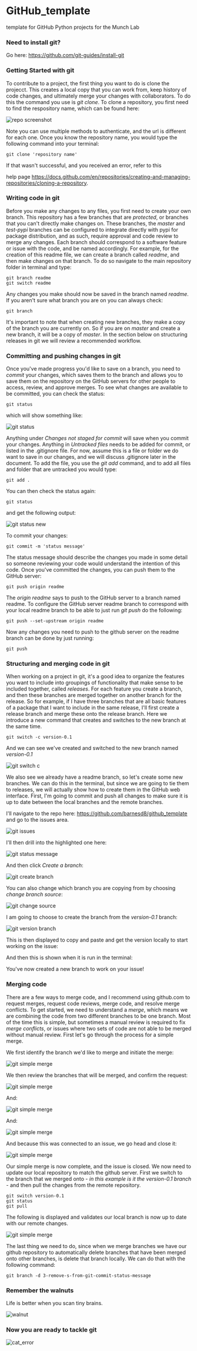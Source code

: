 # GitHub_template
template for GitHub Python projects for the Munch Lab

### Need to install git?
Go here: https://github.com/git-guides/install-git

### Getting Started with git

To contribute to a project, the first thing you want to do is clone the projecct.  This creates a local copy that you can work from, keep history of code changes, and ultimately merge your changes with collaborators. To do this the command you use is *git clone*.  To clone a repository, you first need to find the respository name, which can be found here:

![repo screenshot](images/repo_name.png)

Note you can use multiple methods to authenticate, and the url is different for each one.  Once you know the repository name, you would type the following command into your terminal:

```
git clone 'repository name'
```

If that wasn't successful, and you received an error, refer to this 

help page https://docs.github.com/en/repositories/creating-and-managing-repositories/cloning-a-repository.

### Writing code in git

Before you make any changes to any files, you first need to create your own branch.  This repository has a few branches that are *protected*, or branches that you can't directly make changes on.  These branches, the *master* and *test-pypi* branches can be configured to integrate directly with pypi for package distribution, and as such, require approval and code review to merge any changes.  Each branch should correspond to a software feature or issue with the code, and be named accordingly.  For example, for the creation of this readme file, we can create a branch called *readme*, and then make changes on that branch.  To do so navigate to the main repository folder in terminal and type:

```
git branch readme
git switch readme
```

Any changes you make should now be saved in the branch named *readme*.  If you aren't sure what branch you are on you can always check:

```
git branch
```

It's important to note that when creating new branches, they make a copy of the branch you are currently on.  So if you are on *master* and create a new branch, it will be a copy of *master*.  In the section below on structuring releases in git we will review a recommended workflow.

### Committing and pushing changes in git

Once you've made progress you'd like to save on a branch, you need to *commit* your changes, which saves them to the branch and allows you to save them on the repository on the GitHub servers for other people to access, review, and approve merges.  To see what changes are available to be committed, you can check the status:

```
git status
```

which will show something like:

![git status](images/git_status.png)

Anything under *Changes not staged for commit* will save when you commit your changes.  Anything in *Untracked files* needs to be added for commit, or listed in the .gitignore file.  For now, assume this is a file or folder we do want to save in our changes, and we will discuss .gitignore later in the document.  To add the file, you use the *git add* command, and to add all files and folder that are untracked you would type:

```
git add .
```

You can then check the status again:

```
git status
```

and get the following output:

![git status new](images/git_status_new.png)

To commit your changes:

``` 
git commit -m 'status message'
```

The status message should describe the changes you made in some detail so someone reviewing your code would understand the intention of this code.  Once you've committed the changes, you can push them to the GitHub server:

```
git push origin readme
```

The *origin readme* says to push to the GitHub server to a branch named readme.  To configure the GitHub server readme branch to correspond with your local readme branch to be able to just run *git push* do the following:

```
git push --set-upstream origin readme
```

Now any changes you need to push to the github server on the readme branch can be done by just running:

```
git push
```

### Structuring and merging code in git

When working on a project in git, it's a good idea to organize the features you want to include into groupings of functionality that make sense to be included together, called *releases*.  For each feature you create a branch, and then these branches are merged together on another branch for the release.  So for example, if I have three branches that are all basic features of a package that I want to include in the same release, I'll first create a release branch and merge these onto the release branch.  Here we introduce a new command that creates and switches to the new branch at the same time.

```
git switch -c version-0.1
```

And we can see we've created and switched to the new branch named *version-0.1*

![git switch c](images/git_switch_c.png)

We also see we already have a readme branch, so let's create some new branches.  We can do this in the terminal, but since we are going to tie them to releases, we will actually show how to create them in the GitHub web interface.  First, I'm going to commit and push all changes to make sure it is up to date between the local branches and the remote branches.

I'll navigate to the repo here:  https://github.com/barnesd8/github_template and go to the issues area.

![git issues](images/git_issues.png)

I'll then drill into the highlighted one here:

![git status message](images/git_status_message.png)

And then click *Create a branch*:

![git create branch](images/git_create_branch.png)

You can also change which branch you are copying from by choosing *change branch source*:

![git change source](images/change_branch_source.png)

I am going to choose to create the branch from the *version-0.1* branch:

![git version branch](images/git_version_branch.png)

This is then displayed to copy and paste and get the version locally to start working on the issue:

And then this is shown when it is run in the terminal:

You've now created a new branch to work on your issue!

### Merging code

There are a few ways to merge code, and I recommend using github.com to request merges, request code reviews, merge code, and resolve merge conflicts.  To get started, we need to understand a *merge*, which means we are combining the code from two different branches to be one branch.  Most of the time this is simple, but sometimes a manual review is required to fix *merge conflicts*, or issues where two sets of code are not able to be merged without manual review.  First let's go through the process for a simple merge.

We first identify the branch we'd like to merge and initiate the merge:

![git simple merge](images/simple_merge_request.png)

We then review the branches that will be merged, and confirm the request:

![git simple merge](images/simple_merge_request_pt2.png)

And:

![git simple merge](images/confirm_simple_merge.png)

And:

![git simple merge](images/confirm_simple_merge_pt2.png)

And because this was connected to an issue, we go head and close it:

![git simple merge](images/close_issue.png)

Our simple merge is now complete, and the issue is closed.  We now need to update our local repository to match the github server.  First we switch to the branch that we merged onto - *in this example is it the version-0.1 branch* - and then pull the changes from the remote repository.

```
git switch version-0.1
git status
git pull
```

The following is displayed and validates our local branch is now up to date with our remote changes.

![git simple merge](images/git_switch_version.png)

The last thing we need to do, since when we merge branches we have our github repository to automatically delete branches that have been merged onto other branches, is delete that branch locally.  We can do that with the following command:

```
git branch -d 3-remove-s-from-git-commit-status-message
```

### Remember the walnuts

Life is better when you scan tiny brains.

![walnut](images/walnuts_orange_06.png)

### Now you are ready to tackle git

![cat_error](images/cat_error.webp)
